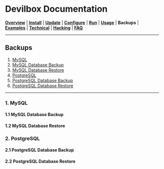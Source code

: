 # Devilbox Documentation

**[Overview](README.md)** |
**[Install](Install.md)** |
**[Update](Update.md)** |
**[Configure](Configure.md)** |
**[Run](Run.md)** |
**[Usage](Usage.md)** |
**Backups** |
**[Examples](Examples.md)** |
**[Technical](Technical.md)** |
**[Hacking](Hacking.md)** |
**[FAQ](FAQ.md)**

---

## Backups

1. [MySQL](#1-mysql)
  1. [MySQL Database Backup](#1-1-mysql-database-backup)
  2. [MySQL Database Restore](#1-2-mysql-database-restore)
2. [PostgreSQL](#2-postgresql)
  1. [PostgreSQL Database Backup](#2-1-postgresql-database-backup)
  2. [PostgreSQL Database Restore](#2-1-postgresql-database-restore)

---

### 1. MySQL

#### 1.1 MySQL Database Backup
#### 1.2 MySQL Database Restore

### 2. PostgreSQL

#### 2.1 PostgreSQL Database Backup
#### 2.2 PostgreSQL Database Restore
